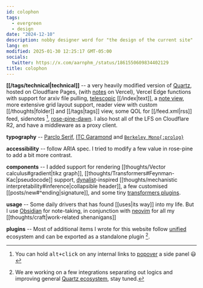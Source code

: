 ```yaml
---
id: colophon
tags:
  - evergreen
  - design
date: "2024-12-10"
description: nobby designer word for "the design of the current site"
lang: en
modified: 2025-01-30 12:25:17 GMT-05:00
socials:
  twitter: https://x.com/aarnphm_/status/1861550609834402129
title: colophon
---
```


**[[/tags/technical|technical]]** -- a very heavily modified version of [Quartz](https://quartz.jzhao.xyz/), hosted on Cloudflare Pages, (with [notes](https://notes.aarnphm.xyz) on Vercel), Vercel Edge functions with support for arxiv file pulling, [telescopic](https://github.com/jackyzha0/telescopic-text) [[/index|text]], a [note view](https://notes.aarnphm.xyz/notes?stackedNotes=bm90ZXM), more extensive grid layout support, reader view with custom [[/thoughts|folder]] and [[/tags|tags]] view, some QOL for [[/feed.xml|rss]] feed, sidenotes [^sidepanel], [rose-pine-dawn](https://rosepinetheme.com/). I also host all of the LFS on Cloudflare R2, and have a middleware as a proxy client.

[^sidepanel]: You can hold <kbd>alt+click</kbd> on any internal links to [popover](https://x.com/aarnphm_/status/1884954569341272345) a side panel :smiley:

**typography** -- [Parclo Serif](https://lettermatic.com/fonts/parclo-serif?plan=student), [ITC Garamond](https://www.typewolf.com/itc-garamond) and [`Berkeley Mono{:prolog}`](https://usgraphics.com/products/berkeley-mono)

**accessibility** -- follow ARIA spec. I tried to modify a few value in rose-pine to add a bit more contrast.

**components** -- I added support for rendering [[thoughts/Vector calculus#gradient|tikz graph]], [[thoughts/Transformers#Feynman-Kac|pseudocode]] support, [dynalist](https://dynalist.io)-inspired [[thoughts/mechanistic interpretability#inference|collapsible header]], a few customised [[posts/new#^ending|signature]], and some tiny [transformers plugins](https://github.com/aarnphm/aarnphm.github.io/blob/main/quartz/plugins/transformers/aarnphm.ts).

**usage** -- Some daily drivers that has found [[uses|its way]] into my life. But I use [Obsidian](https://obsidian.md/) for note-taking, in conjunction with [neovim](https://neovim.io/) for all my [[thoughts/craft|work-related shenanigans]]

**plugins** -- Most of additional items I wrote for this website follow [unified](https://unifiedjs.com/) ecosystem and can be exported as a standalone plugin [^plugin].

[^plugin]: We are working on a few integrations separating out logics and improving general [Quartz ecosystem](https://github.com/quartz-community), stay tuned.
